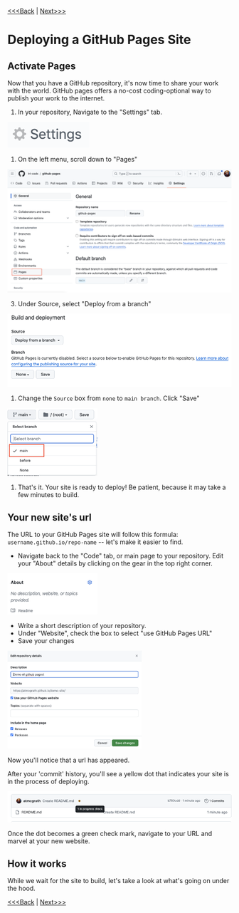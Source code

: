 [<<<Back](02-repo.md) | [Next>>>](04-how.md)

# Deploying a GitHub Pages Site


## Activate Pages

Now that you have a GitHub repository, it's now time to share your work with the world.  GitHub pages offers a no-cost coding-optional way to publish your work to the internet.   

1) In your repository, Navigate to the "Settings" tab. 
<img src="../static/settings.png" alt="settings button" height="10%">

1) On the left menu, scroll down to "Pages"
<img src="../static/pages-settings.png" alt="github pages">

3. Under Source, select "Deploy from a branch"

![deploy from a branch](../static/deploy-branch.png)

1) Change the `Source` box from `none` to `main branch`. Click "Save"
<img src="../static/select-branch.png" alt="set source" width="40%">

1) That's it. Your site is ready to deploy! Be patient, because it may take a few minutes to build.

## Your new site's url

The URL to your GitHub Pages site will follow this formula: `username.github.io/repo-name` -- let's make it easier to find.

- Navigate back to the "Code" tab, or main page to your repository. Edit your "About" details by clicking on the gear in the top right corner.

<img src="../static/edit-about.png" alt="edit about section" width="40%">

- Write a short description of your repository. 
- Under "Website", check the box to select "use GitHub Pages URL"
- Save your changes

<img src="../static/repo-details.png" alt="repository details" width="60%">


Now you'll notice that a url has appeared. 

After your 'commit' history, you'll see a yellow dot that indicates your site is in the process of deploying. 

<img src="../static/progress-check.png" alt="view status of jekyll build">

Once the dot becomes a green check mark, navigate to your URL and marvel at your new website.

## How it works

While we wait for the site to build, let's take a look at what's going on under the hood.

[<<<Back](02-repo.md) | [Next>>>](04-how.md)
